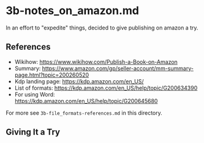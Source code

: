 
# 3b-notes_on_amazon.md

In an effort to "expedite" things, decided to give publishing on amazon a try.

## References

- Wikihow: https://www.wikihow.com/Publish-a-Book-on-Amazon
- Summary: https://www.amazon.com/gp/seller-account/mm-summary-page.html?topic=200260520
- Kdp landing page: https://kdp.amazon.com/en_US/
- List of formats: https://kdp.amazon.com/en_US/help/topic/G200634390
- For using Word: https://kdp.amazon.com/en_US/help/topic/G200645680

For more see `3b-file_formats-references.md` in this directory.

## Giving It a Try




